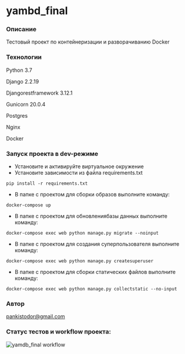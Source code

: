 # yambd_final
### Описание
Тестовый проект по контейнеризации и разворачиванию Docker
### Технологии
Python 3.7

Django 2.2.19

Djangorestframework 3.12.1

Gunicorn 20.0.4

Postgres

Nginx

Docker
### Запуск проекта в dev-режиме
- Установите и активируйте виртуальное окружение
- Установите зависимости из файла requirements.txt
```
pip install -r requirements.txt
``` 
- В папке с проектом для сборки образов выполните команду:
```
docker-compose up
```
- В папке с проектом для обновлениябазы данных выполните команду:
```
docker-compose exec web python manage.py migrate --noinput
```
- В папке с проектом для создания суперпользователя выполните команду:
```
docker-compose exec web python manage.py createsuperuser
```
- В папке с проектом для сборки статических файлов выполните команду:
```
docker-compose exec web python manage.py collectstatic --no-input 
```
### Автор
 pankistodor@gmail.com
 
### Статус тестов и workflow проекта:
![yamdb_final workflow](https://github.com/Pankistodor/yamdb_final/actions/workflows/yamdb_workflow.yml/badge.svg)

